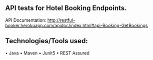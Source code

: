 ## API tests for Hotel Booking Endpoints.
API Documentation:
http://restful-booker.herokuapp.com/apidoc/index.html#api-Booking-GetBookings

## Technologies/Tools used:

•	Java
•	Maven
•	Junit5
•	REST Assured